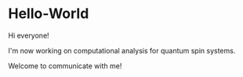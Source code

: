 # Hello-World

Hi everyone!

I'm now working on computational analysis for quantum spin systems.

Welcome to communicate with me!
